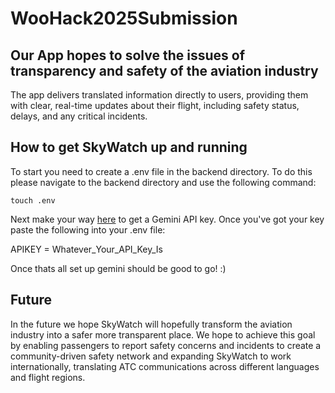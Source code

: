 # WooHack2025Submission

## Our App hopes to solve the issues of transparency and safety of the aviation industry

The app delivers translated information directly to users, providing them with clear, real-time updates about their flight, including safety status, delays, and any critical incidents.

## How to get SkyWatch up and running

To start you need to create a .env file in the backend directory. To do this please navigate to the backend directory and use the following command:

```touch .env```

Next make your way [here](https://ai.google.dev/gemini-api/docs/api-key) to get a Gemini API key. Once you've got your key paste the following into your .env file: 

APIKEY = Whatever_Your_API_Key_Is

Once thats all set up gemini should be good to go! :)

## Future 

In the future we hope SkyWatch will hopefully transform the aviation industry into a safer more transparent place. We hope to achieve this goal by enabling passengers to report safety concerns and incidents to create a community-driven safety network and expanding SkyWatch to work internationally, translating ATC communications across different languages and flight regions.


